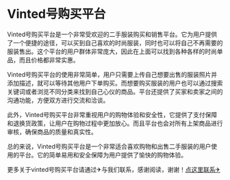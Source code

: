 # Vinted号购买平台

Vinted号购买平台是一个非常受欢迎的二手服装购买和销售平台。它为用户提供了一个便捷的途径，可以买到自己喜欢的时尚服装，同时也可以将自己不再需要的服装售出。这个平台的用户群体非常庞大，因此在上面可以找到各种各样的时尚单品，而且价格都非常实惠。

Vinted号购买平台的使用非常简单，用户只需要上传自己想要出售的服装照片并添加描述，就可以等待其他用户下单购买。而想要购买服装的用户也可以通过搜索关键词或者浏览不同分类来找到自己心仪的商品。平台还提供了买家和卖家之间的沟通功能，方便双方进行交流和洽谈。

此外，Vinted号购买平台非常重视用户的购物体验和安全性，它提供了支付保障和退换货政策，让用户在购物过程中更加放心。而且平台也会对所有上架商品进行审核，确保商品的质量和真实性。

总的来说，Vinted号购买平台是一个非常适合喜欢购物和出售二手服装的用户使用的平台。它的简单易用和安全保障为用户提供了愉快的购物体验。

更多关于vinted号购买平台请通过✈与我们联系，感谢阅读，谢谢！[点这里联系✈](https://w.k02.cc)